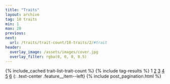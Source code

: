 ```yaml
---
title: "Traits"
layout: archive
tag: 10 traits
min: 1
max: 20
previous:
next:
  url: /traits/trait-count/10-traits/2/#trait
header:
  overlay_image: /assets/images/cover.jpg
  overlay_filter: rgba(0, 0, 0, 0.5)
---
```

{% include_cached trait-list-trait-count %}
{% include tag-results %}
1 [2](/traits/trait-count/10-traits/2/#trait) [3](/traits/trait-count/10-traits/3/#trait) [4](/traits/trait-count/10-traits/4/#trait) [5](/traits/trait-count/10-traits/5/#trait) [6](/traits/trait-count/10-traits/6/#trait) 
{: .text-center .feature__item--left}
{% include post_pagination.html %}
